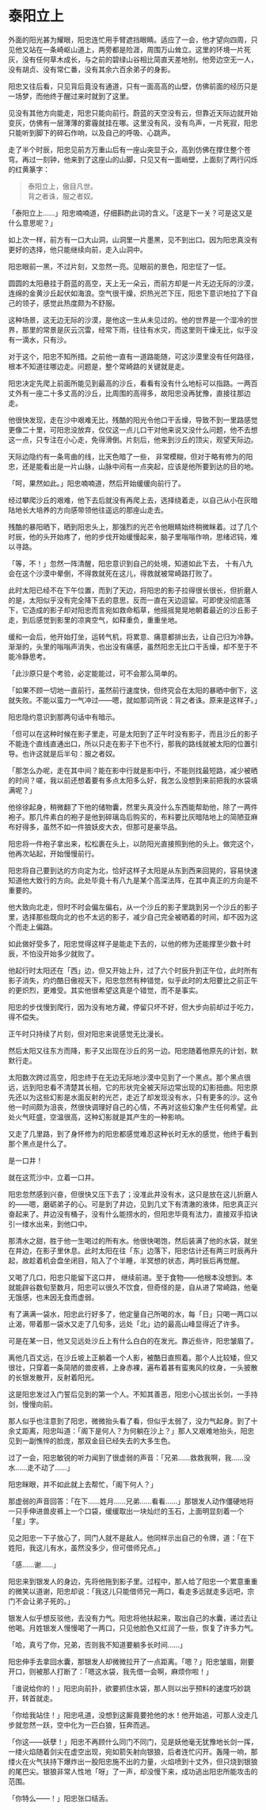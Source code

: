 
# 泰阳立上

外面的阳光甚为耀眼，阳忠连忙用手臂遮挡眼睛。适应了一会，他才望向四周，只见他又站在一条崎岖山道上，两旁都是险涯，周围万山耸立。这里的环境一片死灰，没有任何草木成长，与之前的碧绿山谷相比简直天差地别。他旁边空无一人，没有胡贞、没有常仁番，没有其余六百余弟子的身影。

阳忠又往后看，只见背后竟没有通道，只有一面高高的山壁，仿佛前面的经历只是一场梦，而他终于醒过来时就到了这里。

见没有其他方向能走，阳忠只能向前行。蔚蓝的天空没有云，但靠近天际边就开始变灰，仿佛有一层薄薄的雾霾就挂在哪。这里没有风，没有鸟声，一片死寂，阳忠只能听到脚下的碎石作响，以及自己的呼吸、心跳声。

走了半个时辰，阳忠见前方万重山后有一座山突显于众，高到仿佛在撑住整个苍穹。再过一刻钟，他来到了这座山的山脚，只见又有一面峭壁，上面刻了两行闪烁的红黄篆字：

> 泰阳立上，傲目凡世。     
> 背之者诛，服之者奴。    

「泰阳立上……」阳忠喃喃道，仔细斟酌此词的含义。「这是下一关？可是这又是什么意思呢？」

如上次一样，前方有一口大山洞，山洞里一片墨黑，见不到出口。因为阳忠真没有更好的选择，他只能继续向前，走入山洞中。

阳忠眼前一黑，不过片刻，又忽然一亮。见眼前的景色，阳忠怔了一怔。

圆圆的太阳悬挂于蔚蓝的高空，天上无一朵云，而前方却是一片无边无际的沙漠，连绵的金黄沙丘起伏如海浪。空气很干燥，炽热光芒下压，阳忠下意识地拉了下自己的领子，感觉此热度颇为不舒服。

这种场景，这无边无际的沙漠，是他这一生从未见过的。他的世界是一个湿冷的世界，那里的常景是灰云沉雷，经常下雨，往往有水灾，而这里则干燥无比，似乎没有一滴水，只有沙。

对于这个，阳忠不知所措。之前他一直有一道路能随，可这沙漠里没有任何路径，根本不知道往哪边走。问题是，整个常崎路的关键就是走。

阳忠决定先爬上前面所能见到最高的沙丘，看看有没有什么地标可以指路。一两百丈外有一座二十多丈高的沙丘，比周围的高得多，故阳忠没再犹豫，直接往那边走。

他很快发现，走在沙中艰难无比，残酷的阳光令他口干舌燥，导致不到一里路感觉更像二十里，可阳忠没放弃，仅仅这一点儿口干对他来说又没什么问题，他不去想这一点，只专注在小心走，免得滑倒。片刻后，他来到沙丘的顶尖，观望天际边。

天际边隐约有一条弯曲的线，比天色暗了一些， 非常模糊，但对于略有修为的阳忠，还是能看出是一片山脉，山脉中间有一点突起，应该是他所要到达的目的地。

「呵，果然如此。」阳忠喃喃道，然后开始缓缓向前行了。

经过攀爬沙丘的艰难，他下去后就没有再爬上去，选择绕着走，以自己从小在灰暗陆地长大培养的方向感带领他往遥远的那座山走去。

残酷的暴阳晒下，晒到阳忠头上，那强烈的光芒令他眼睛始终稍微眯着。过了几个时辰，他的头开始疼了，他的步伐开始缓慢起来，脑子里嗡嗡作响，思绪迟钝，难以寻路。

「等，不！」忽然一阵清醒，阳忠意识到自己的处境，知道如此下去， 十有八九会在这个沙漠中晕倒，不得救就死在这儿，得救就被常崎路打败了。

此时太阳已经不在下午位置，而到了天边，将阳忠的影子拉得很长很长，但折磨人的是，太阳似乎没有完全降下去的意思，反而一直在天边逗留。可即使没彻底落下，它造成的影子却对阳忠而言宛如救命稻草，他摇摇晃晃地朝着最近的沙丘影子走，到后感觉到影里的凉爽空气，如释重负，重重坐地。

缓和一会后，他开始打坐，运转气机，将累意、痛意都排出去，让自己归为冷静。渐渐的，头里的嗡嗡声消失，也出没有痛感，虽然阳忠无比口干舌燥，却不至于不能冷静思考。

「此沙原只是个考验，必定能能过，可不会那么简单的。

「如果不顾一切地一直前行，虽然前行速度快，但终究会在太阳的暴晒中倒下，这就失败。不能以蛮力一气冲过——嗯，就如那词所说：背之者诛。原来是这样子。」

阳忠隐约意识到那两句话中有暗示。

「但可以在这种时候在影子里走，可是太阳到了正午时没有影子，而且沙丘的影子不能连个直线直通出口，所以只走在影子下也不行，那我的路线就被太阳的位置引导。也许这就是后半句：服之者奴。

「那怎么办呢，走在其中间？能在影中行就是影中行，不能则找最短路，减少被晒的时间？嗟，我以前还想着要有多点太阳多么好，我怎么没想到来前把我的水袋填满呢？」

他徐徐起身，稍微翻了下他的储物囊，然里头真没什么东西能帮助他，除了一两件袍子。那几件素白的袍子是他到碎璃岛后购买的，布料要比灰暗陆地上的简陋亚麻布好得多，虽然不如一件狼妖皮大衣，但那可是豪华品。

阳忠将一件袍子拿出来，松松裹在头上，以防阳光直接照到他的头上。做完这个，他再次站起，开始慢慢前行。

阳忠将自己要到达的方向定为北，恰好这样子太阳是从东到西来回晃的，容易快速知道他大致行的方向。此处毕竟十有八九是某个高深法阵，在其中真正的方向是不重要的。

他大致向北走，但时不时会偏左偏右，从一个沙丘的影子里跳到另一个沙丘的影子里，选择那些既向北的也不太远的影子，减少自己完全被晒着的时间，却不因为这个而走上偏路。

如此做好受多了，阳忠觉得这样子是能走下去的，以他的修为还能撑至少数十时辰，不怕没开始多少就败了。

他起行时太阳还在「西」边，但又开始上升，过了六个时辰升到正午位，此时所有影子消失，灼灼酷日傲视天下，阳忠忽然有种错觉，似乎此时的太阳要比之前正午的更炽烈，更难受。其实他很希望这真是个错觉，而不是事实。

阳忠的步伐慢到爬行，因为没有地方藏，停留只坏不好，但大步向前却过于吃力，得不偿失。

正午时只持续了片刻，但对阳忠来说感觉无比漫长。

然后太阳又往东方而降，影子又出现在沙丘的另一边。阳忠随着他原先的计划，默默行走。

太阳数次跨过高空，阳忠终于在无边无际地沙漠中见到了一个黑点。那个黑点很远，远到阳忠看不清楚其长相，它的形状完全被天际边常出现的幻影扭曲。阳忠原先还以为这些幻影是水面反射的光芒，走近了却发现没有水，只有更多的沙。这令他一时间颇为沮丧，然很快调理好自己的心情，不再对这些幻象产生任何希望。此处火气旺盛，空温很高，这种幻影就是其产生的一种影响。

又走了几里路，到了身怀修为的阳忠都感觉难忍这种长时无水的感觉，他终于看到那个黑点是什么了。

是一口井！

就在这荒沙中，立着一口井。

阳忠忽然感到兴奋，但很快又压下去了；没准此井没有水，这只是放在这儿折磨人的——嗯，磨砺弟子的心。可是到了井边，见到几丈下有清澈的液体，阳忠真正兴奋起来了。井边没有桶子，没有什么能捞水的，但阳忠毕竟有法力，直接双手掐诀引一缕水出来，到他口中。

那清水之甜，胜于他一生喝过的所有水。他很快喝饱，然后装满了他的水袋，就坐在井边，在影子里休息。此时太阳在往「东」边落下，阳忠估计还有两三时辰再升起，故趁着机会盘坐闭目，陷入了个半睡，半冥想的状态，两时辰后再觉醒。

又喝了几口，阳忠只能留下这口井， 继续前进。至于食物——他根本没想到。本就能辟谷数旬至数月，阳忠可以很久不饮食，但奇怪的是，自从进了常崎路，他毫无饿感，也未因无食而虚弱。

有了满满一袋水，阳忠此行好多了，他定量自己所喝的水，每「日」只喝一两口以止渴，带着那一袋水又走了几旬多，远处「北」边的最高山峰显得近了许多。

可是在某一日，他又见远处沙丘上有什么白白的在发光。靠近些许，阳忠皱眉了。

离他几百丈远，在沙丘坡上正躺着一个人影，被酷日直照着。那个人比较矮，但又很壮，只穿着一条简陋的兽皮裤，上身赤裸，遍布着甚有蛮夷风的纹身，一头披散的长银发散开，反射着阳光。

这是阳忠发过入门誓后见到的第一个人。不知其善恶，阳忠小心拔出长剑，一手持剑，慢慢向前。

那人似乎也注意到了阳忠，微微抬头看了看，但似乎太弱了，没力气起身。到了十余丈距离，阳忠叫道：「阁下是何人？为何躺在沙上？」那人又艰难地抬头，阳忠见到一副憔悴的脸庞，那双金目已经失去的大多生色。

过了一会，阳忠敏锐的听力闻到了很虚弱的声音：「兄弟……救救我啊，我……没水……走不动了……」

阳忠眯眼，并不如此就上去帮忙，「阁下何人？」

那虚弱的声音回答：「在下……姓月……兄弟……看看……」那银发人动作僵硬地将一只手伸进兽皮裤上一个口袋，缓缓取出一块灿烂的玉石，上面明显刻着一个「星」字。

见之阳忠一下子放心了，同门人就不是敌人。他同样示出自己的令牌，道：「在下姓阳，我这儿有水，虽然没多少，但可借师兄点。」

「感……谢……」

阳忠来到银发人的身边，先将他拖到影子里。过程中，那人给了阳忠一个累意重重的微笑以道谢，阳忠却说：「我这儿只能借师兄一两口，看走多远就走多远吧，宗门不会让弟子死的。」

银发人似乎想反驳他，去没有力气。阳忠将他扶起来，取出自己的水囊，递过去让他喝。月姓银发人慢慢喝了一两口，只见他脸色又红润了一些，恢复了许多力气。

「哈，真亏了你，兄弟，否则我不知道要躺多长时间……」

阳忠伸手去拿回水囊，那银发人却微微拉开了一点距离。「嗯？」阳忠皱眉，刚要开口，则被那人打断了：「嗯这水袋，我先借一会啊，麻烦你啦！」

「谁说给你的！」阳忠向前扑，欲要抓住水袋，那人则以出乎预料的速度巧妙跳开，转首就走。

「你给我站住！」阳忠吼道，没想到这厮竟要抢他的水！他开始追，可那人没走几步就忽然一跃，空中化为一匹白狼，狂奔而逃。

「你这——妖孽！」阳忠不再顾什么同门不同门，见是妖他毫无犹豫地长剑一挥，一缕火焰随着剑尖在虚空出现，宛如箭矢射向银狼，后者连忙闪开。轰隆一响，那缕火在火气扶持下爆炸出一股阳忠施不出的力量，火焰喷到十丈外，但只烧到银狼的尾巴尖。银狼非常人性地「呀」了一声，却没慢下来，成功逃出阳忠所能攻击的范围。

「你特么——！」阳忠张口结舌。

    